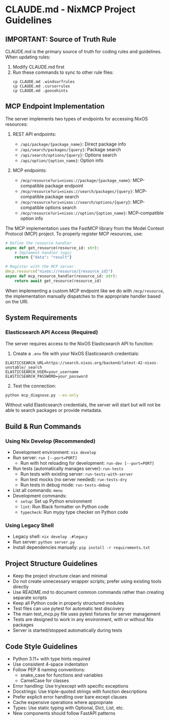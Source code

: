 # CLAUDE.md - NixMCP Project Guidelines

## IMPORTANT: Source of Truth Rule
CLAUDE.md is the primary source of truth for coding rules and guidelines.
When updating rules:
1. Modify CLAUDE.md first
2. Run these commands to sync to other rule files:
   ```
   cp CLAUDE.md .windsurfrules
   cp CLAUDE.md .cursorrules
   cp CLAUDE.md .goosehints
   ```

## MCP Endpoint Implementation
The server implements two types of endpoints for accessing NixOS resources:

1. REST API endpoints:
   - `/api/package/{package_name}`: Direct package info
   - `/api/search/packages/{query}`: Package search
   - `/api/search/options/{query}`: Options search
   - `/api/option/{option_name}`: Option info

2. MCP endpoints:
   - `/mcp/resource?uri=nixos://package/{package_name}`: MCP-compatible package endpoint
   - `/mcp/resource?uri=nixos://search/packages/{query}`: MCP-compatible package search
   - `/mcp/resource?uri=nixos://search/options/{query}`: MCP-compatible options search
   - `/mcp/resource?uri=nixos://option/{option_name}`: MCP-compatible option info

The MCP implementation uses the FastMCP library from the Model Context Protocol (MCP) project. To properly register MCP resources, use:

```python
# Define the resource handler
async def get_resource(resource_id: str):
    # Implement handler logic
    return {"data": "result"}

# Register with the MCP server
@mcp.resource("nixos://resource/{resource_id}")
async def mcp_resource_handler(resource_id: str):
    return await get_resource(resource_id)
```

When implementing a custom MCP endpoint like we do with `/mcp/resource`, the implementation manually dispatches to the appropriate handler based on the URI.

## System Requirements

### Elasticsearch API Access (Required)
The server requires access to the NixOS Elasticsearch API to function:

1. Create a `.env` file with your NixOS Elasticsearch credentials:
```
ELASTICSEARCH_URL=https://search.nixos.org/backend/latest-42-nixos-unstable/_search
ELASTICSEARCH_USER=your_username
ELASTICSEARCH_PASSWORD=your_password
```

2. Test the connection:
```bash
python mcp_diagnose.py --es-only
```

Without valid Elasticsearch credentials, the server will start but will not be able to search packages or provide metadata.

## Build & Run Commands

### Using Nix Develop (Recommended)
- Development environment: `nix develop`
- Run server: `run [--port=PORT]`
  - Run with hot reloading for development: `run-dev [--port=PORT]`
- Run tests (automatically manages server): `run-tests`
  - Run tests with existing server: `run-tests-with-server`
  - Run test mocks (no server needed): `run-tests-dry`
  - Run tests in debug mode: `run-tests-debug`
- List all commands: `menu`
- Development commands:
  - `setup`: Set up Python environment
  - `lint`: Run Black formatter on Python code
  - `typecheck`: Run mypy type checker on Python code

### Using Legacy Shell
- Legacy shell: `nix develop .#legacy`
- Run server: `python server.py`
- Install dependencies manually: `pip install -r requirements.txt`

## Project Structure Guidelines
- Keep the project structure clean and minimal
- Do not create unnecessary wrapper scripts; prefer using existing tools directly
- Use README.md to document common commands rather than creating separate scripts
- Keep all Python code in properly structured modules
- Test files can use pytest for automatic test discovery
- The main test_mcp.py file uses pytest fixtures for server management
- Tests are designed to work in any environment, with or without Nix packages
- Server is started/stopped automatically during tests

## Code Style Guidelines
- Python 3.11+ with type hints required
- Use consistent 4-space indentation
- Follow PEP 8 naming conventions:
  - snake_case for functions and variables
  - CamelCase for classes
- Error handling: Use try/except with specific exceptions
- Docstrings: Use triple-quoted strings with function descriptions
- Prefer explicit error handling over bare except clauses
- Cache expensive operations where appropriate
- Types: Use static typing with Optional, Dict, List, etc.
- New components should follow FastAPI patterns